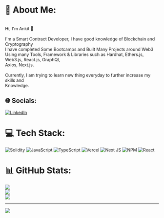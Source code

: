# 💫 About Me:
<br>Hi, I'm Ankit 👦<br><br>I'm a Smart Contract Developer, I have good knowledge of Blockchain and Cryptography<br>I have completed Some Bootcamps and Built Many Projects around Web3<br>Using many Tools, Framework & Libraries such as Hardhat, Ethers.js, Web3.js, React.js, GraphQl,<br>Axios, Next.js.<br><br>Currently, I am trying to learn new thing everyday to further increase my skills and <br>Knowledge.<br>   


## 🌐 Socials:
[![LinkedIn](https://img.shields.io/badge/LinkedIn-%230077B5.svg?logo=linkedin&logoColor=white)](https://linkedin.com/in/https://www.linkedin.com/in/thatboyankit/) 

# 💻 Tech Stack:
![Solidity](https://img.shields.io/badge/Solidity-%23363636.svg?style=flat&logo=solidity&logoColor=white) ![JavaScript](https://img.shields.io/badge/javascript-%23323330.svg?style=flat&logo=javascript&logoColor=%23F7DF1E) ![TypeScript](https://img.shields.io/badge/typescript-%23007ACC.svg?style=flat&logo=typescript&logoColor=white) ![Vercel](https://img.shields.io/badge/vercel-%23000000.svg?style=flat&logo=vercel&logoColor=white) ![Next JS](https://img.shields.io/badge/Next-black?style=flat&logo=next.js&logoColor=white) ![NPM](https://img.shields.io/badge/NPM-%23000000.svg?style=flat&logo=npm&logoColor=white) ![React](https://img.shields.io/badge/react-%2320232a.svg?style=flat&logo=react&logoColor=%2361DAFB)
# 📊 GitHub Stats:
![](https://github-readme-stats.vercel.app/api?username=thatboyankit&theme=dark&hide_border=false&include_all_commits=true&count_private=false)<br/>
![](https://github-readme-streak-stats.herokuapp.com/?user=thatboyankit&theme=dark&hide_border=false)<br/>
![](https://github-readme-stats.vercel.app/api/top-langs/?username=thatboyankit&theme=dark&hide_border=false&include_all_commits=true&count_private=false&layout=compact)

---
[![](https://visitcount.itsvg.in/api?id=thatboyankit&icon=0&color=0)](https://visitcount.itsvg.in)

<!-- Proudly created with GPRM ( https://gprm.itsvg.in ) -->
